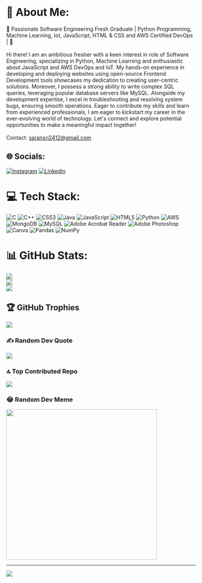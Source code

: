 # 💫 About Me:
🚀 Passionate Software Engineering Fresh Graduate | Python Programming, Machine Learning, Iot, JavaScript, HTML & CSS and AWS Certified DevOps | 🚀<br><br>Hi there! I am an ambitious fresher with a keen interest in role of Software Engineering, specializing in Python, Machine Learning and enthusiastic about JavaScript and AWS DevOps and IoT. My hands-on experience in developing and deploying websites using open-source Frontend Development tools showcases my dedication to creating user-centric solutions. Moreover, I possess a strong ability to write complex SQL queries, leveraging popular database servers like MySQL. Alongside my development expertise, I excel in troubleshooting and resolving system bugs, ensuring smooth operations. Eager to contribute my skills and learn from experienced professionals, I am eager to kickstart my career in the ever-evolving world of technology. Let's connect and explore potential opportunities to make a meaningful impact together!<br><br>Contact: saransri2412@gmail.com


## 🌐 Socials:
[![Instagram](https://img.shields.io/badge/Instagram-%23E4405F.svg?logo=Instagram&logoColor=white)](https://instagram.com/yaah_its_me_saran) [![LinkedIn](https://img.shields.io/badge/LinkedIn-%230077B5.svg?logo=linkedin&logoColor=white)](https://linkedin.com/in/Saranya2412) 

# 💻 Tech Stack:
![C](https://img.shields.io/badge/c-%2300599C.svg?style=for-the-badge&logo=c&logoColor=white) ![C++](https://img.shields.io/badge/c++-%2300599C.svg?style=for-the-badge&logo=c%2B%2B&logoColor=white) ![CSS3](https://img.shields.io/badge/css3-%231572B6.svg?style=for-the-badge&logo=css3&logoColor=white) ![Java](https://img.shields.io/badge/java-%23ED8B00.svg?style=for-the-badge&logo=openjdk&logoColor=white) ![JavaScript](https://img.shields.io/badge/javascript-%23323330.svg?style=for-the-badge&logo=javascript&logoColor=%23F7DF1E) ![HTML5](https://img.shields.io/badge/html5-%23E34F26.svg?style=for-the-badge&logo=html5&logoColor=white) ![Python](https://img.shields.io/badge/python-3670A0?style=for-the-badge&logo=python&logoColor=ffdd54) ![AWS](https://img.shields.io/badge/AWS-%23FF9900.svg?style=for-the-badge&logo=amazon-aws&logoColor=white) ![MongoDB](https://img.shields.io/badge/MongoDB-%234ea94b.svg?style=for-the-badge&logo=mongodb&logoColor=white) ![MySQL](https://img.shields.io/badge/mysql-%2300000f.svg?style=for-the-badge&logo=mysql&logoColor=white) ![Adobe Acrobat Reader](https://img.shields.io/badge/Adobe%20Acrobat%20Reader-EC1C24.svg?style=for-the-badge&logo=Adobe%20Acrobat%20Reader&logoColor=white) ![Adobe Photoshop](https://img.shields.io/badge/adobe%20photoshop-%2331A8FF.svg?style=for-the-badge&logo=adobe%20photoshop&logoColor=white) ![Canva](https://img.shields.io/badge/Canva-%2300C4CC.svg?style=for-the-badge&logo=Canva&logoColor=white) ![Pandas](https://img.shields.io/badge/pandas-%23150458.svg?style=for-the-badge&logo=pandas&logoColor=white) ![NumPy](https://img.shields.io/badge/numpy-%23013243.svg?style=for-the-badge&logo=numpy&logoColor=white)
# 📊 GitHub Stats:
![](https://github-readme-stats.vercel.app/api?username=saranya2412&theme=dark&hide_border=false&include_all_commits=true&count_private=true)<br/>
![](https://github-readme-streak-stats.herokuapp.com/?user=saranya2412&theme=dark&hide_border=false)<br/>
![](https://github-readme-stats.vercel.app/api/top-langs/?username=saranya2412&theme=dark&hide_border=false&include_all_commits=true&count_private=true&layout=compact)

## 🏆 GitHub Trophies
![](https://github-profile-trophy.vercel.app/?username=saranya2412&theme=radical&no-frame=false&no-bg=false&margin-w=4)

### ✍️ Random Dev Quote
![](https://quotes-github-readme.vercel.app/api?type=horizontal&theme=radical)

### 🔝 Top Contributed Repo
![](https://github-contributor-stats.vercel.app/api?username=saranya2412&limit=5&theme=dark&combine_all_yearly_contributions=true)

### 😂 Random Dev Meme
<img src='https://randommeme-five.vercel.app/' style="height: 400px;"/>

---
[![](https://visitcount.itsvg.in/api?id=saranya2412&icon=0&color=0)](https://visitcount.itsvg.in)

<!-- Proudly created with GPRM ( https://gprm.itsvg.in ) -->
